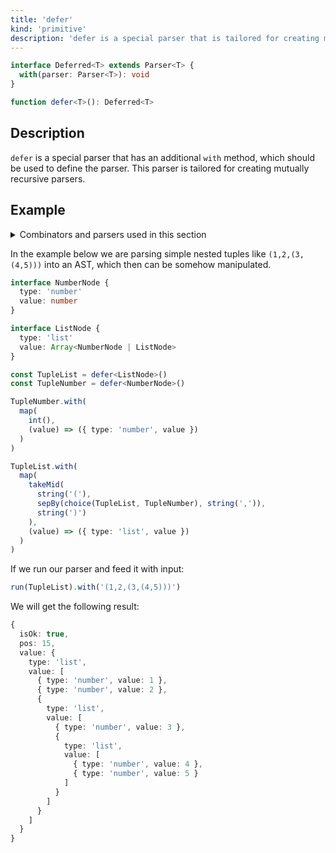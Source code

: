 ```yaml
---
title: 'defer'
kind: 'primitive'
description: 'defer is a special parser that is tailored for creating mutually recursive parsers.'
---
```


```typescript {{ withLineNumbers: false }}
interface Deferred<T> extends Parser<T> {
  with(parser: Parser<T>): void
}

function defer<T>(): Deferred<T>
```

## Description

`defer` is a special parser that has an additional `with` method, which should be used to define the parser. This parser is tailored for creating mutually recursive parsers.

## Example

<details>
  <summary>Combinators and parsers used in this section</summary>

  - Combinators: [choice], [sepBy], [map], [takeMid]
  - Parsers: [defer], [int], [string]
</details>

In the example below we are parsing simple nested tuples like `(1,2,(3,(4,5)))` into an AST, which then can be somehow manipulated.

```typescript
interface NumberNode {
  type: 'number'
  value: number
}

interface ListNode {
  type: 'list'
  value: Array<NumberNode | ListNode>
}

const TupleList = defer<ListNode>()
const TupleNumber = defer<NumberNode>()

TupleNumber.with(
  map(
    int(),
    (value) => ({ type: 'number', value })
  )
)

TupleList.with(
  map(
    takeMid(
      string('('),
      sepBy(choice(TupleList, TupleNumber), string(',')),
      string(')')
    ),
    (value) => ({ type: 'list', value })
  )
)
```

If we run our parser and feed it with input:

```typescript
run(TupleList).with('(1,2,(3,(4,5)))')
```

We will get the following result:

```typescript
{
  isOk: true,
  pos: 15,
  value: {
    type: 'list',
    value: [
      { type: 'number', value: 1 },
      { type: 'number', value: 2 },
      {
        type: 'list',
        value: [
          { type: 'number', value: 3 },
          {
            type: 'list',
            value: [
              { type: 'number', value: 4 },
              { type: 'number', value: 5 }
            ]
          }
        ]
      }
    ]
  }
}
```

<!-- Combinators. -->

[choice]: ../combinators/choice
[map]: ../combinators/map
[sepBy]: ../combinators/sepBy
[takeMid]: ../combinators/takeMid

<!-- Parsers. -->

[defer]: ./defer
[int]: ./int
[string]: ./string
